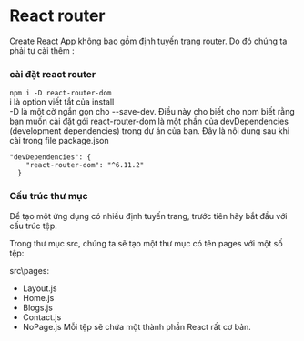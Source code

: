 # React router
Create React App không bao gồm định tuyến trang router.
Do đó chúng ta phải tự cài thêm :
### cài đặt react router
`npm i -D react-router-dom`    
i là option viết tắt của install   
-D là một cờ ngắn gọn cho --save-dev. Điều này cho biết cho npm biết rằng bạn muốn cài đặt gói react-router-dom là một phần của devDependencies (development dependencies) trong dự án của bạn. 
Đây là nội dung sau khi cài trong file package.json  
```
"devDependencies": {
    "react-router-dom": "^6.11.2"
  }
```
### Cấu trúc thư mục
Để tạo một ứng dụng có nhiều định tuyến trang, trước tiên hãy bắt đầu với cấu trúc tệp.

Trong thư mục src, chúng ta sẽ tạo một thư mục có tên pages với một số tệp:

src\pages\:

- Layout.js
- Home.js
- Blogs.js
- Contact.js
- NoPage.js
Mỗi tệp sẽ chứa một thành phần React rất cơ bản.

  
